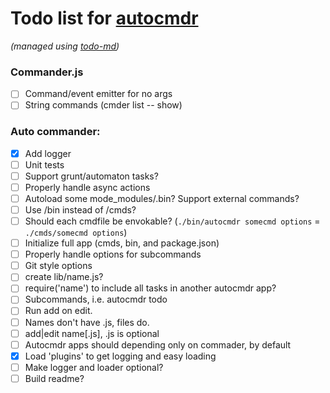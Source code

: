 # Todo list for [autocmdr](https://github.com/Hypercubed/autocmdr)

_(managed using [todo-md](https://github.com/Hypercubed/todo-md))_

### Commander.js

- [ ] Command/event emitter for no args
- [ ] String commands (cmder list -- show)

### Auto commander:

- [x] Add logger
- [ ] Unit tests
- [ ] Support grunt/automaton tasks?
- [ ] Properly handle async actions
- [ ] Autoload some mode_modules/.bin? Support external commands?
- [ ] Use /bin instead of /cmds?
- [ ] Should each cmdfile be envokable?  (`./bin/autocmdr somecmd options` = `./cmds/somecmd options`)
- [ ] Initialize full app (cmds, bin, and package.json)
- [ ] Properly handle options for subcommands
- [ ] Git style options
- [ ] create lib/name.js?
- [ ] require('name') to include all tasks in another autocmdr app?
- [ ] Subcommands, i.e. autocmdr todo <cmd>
- [ ] Run add on edit.
- [ ] Names don't have .js, files do.
- [ ] add|edit name[.js], .js is optional
- [ ] Autocmdr apps should depending only on commader, by default
- [x] Load 'plugins' to get logging and easy loading
- [ ] Make logger and loader optional?
- [ ] Build readme?
